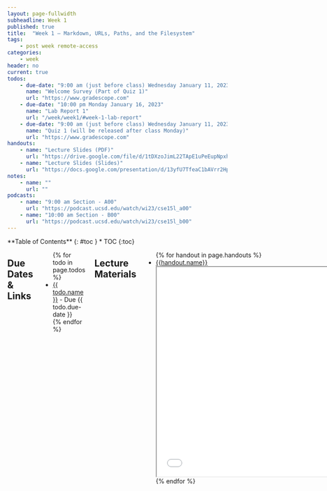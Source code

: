 ```yaml
---
layout: page-fullwidth
subheadline: Week 1
published: true
title:  "Week 1 – Markdown, URLs, Paths, and the Filesystem"
tags:
    - post week remote-access
categories:
    - week
header: no
current: true
todos:
    - due-date: "9:00 am (just before class) Wednesday January 11, 2023"
      name: "Welcome Survey (Part of Quiz 1)"
      url: "https://www.gradescope.com"
    - due-date: "10:00 pm Monday January 16, 2023"
      name: "Lab Report 1"
      url: "/week/week1/#week-1-lab-report"
    - due-date: "9:00 am (just before class) Wednesday January 11, 2023"
      name: "Quiz 1 (will be released after class Monday)"
      url: "https://www.gradescope.com"
handouts:
    - name: "Lecture Slides (PDF)"
      url: "https://drive.google.com/file/d/1tDXzoJimL22TApE1uPeEupNpxh9ns4R8"
    - name: "Lecture Slides (Slides)"
      url: "https://docs.google.com/presentation/d/13yfU7TfeaC1bAVrr2HpOprgL4a4jZLxa-eonzjkm_JQ/edit?usp=sharing"
notes:
    - name: ""
      url: ""
podcasts:
    - name: "9:00 am Section - A00"
      url: "https://podcast.ucsd.edu/watch/wi23/cse15l_a00"
    - name: "10:00 am Section - B00"
      url: "https://podcast.ucsd.edu/watch/wi23/cse15l_b00"
---
```


<div class="row">
<div class="medium-4 medium-push-8 columns" markdown="1">
<div class="panel radius fixed-toc"  data-options="sticky_on:large" markdown="1">
**Table of Contents**
{: #toc }
*  TOC
{:toc}
</div>
</div><!-- /.medium-4.columns -->

<div class="medium-8 medium-pull-4 columns" markdown="1">

## Due Dates & Links

<ul>
{% for todo in page.todos %}
<li><a href="{{ todo.url }}">{{ todo.name }}</a> - Due {{ todo.due-date }}</li>
{% endfor %}
</ul>

## Lecture Materials
<ul>
{% for handout in page.handouts %}
<li><a href="{{handout.url}}">{{handout.name}}</a></li>
<iframe src="{{ handout.url }}/preview" width="640" height="480" allow="autoplay"></iframe>
{% endfor %}
</ul>

<!-- ### Notes from class
{% for note in page.notes %}
<a href="{{ note.url }}">{{ note.name }}</a>
<iframe src="{{ note.url }}/preview" width="640" height="480" allow="autoplay"></iframe>
{% endfor %} -->

### Links to Podcast
**Note:** Links will require you to log in as a UCSD student
<ul>
{% for link in page.podcasts %} 
<li><a href="{{link.url}}">{{link.name}}</a></li>
{% endfor %}
</ul>

## Related Links

- [About Git](https://docs.github.com/en/get-started/using-git/about-git)
- [Github](https://github.com/)
- [Github Pages](https://pages.github.com/)
- [Github Desktop](https://desktop.github.com/)
- [Markdown cheat sheet](https://commonmark.org/help/)
- [What is Markdown?](https://www.markdownguide.org/getting-started/)
- [Git](https://git-scm.com/) (You don't necessarily have to install this on its own for your computer; but this is the link to the underlying tool called `git`. It's included in Github Desktop.)
- [Visual Studio Code](https://code.visualstudio.com/)

## Key Definitions

- **git repository**: A folder that tracks the history of edits to its files
- **Github repository**: A git repository online, like a Google Drive folder with history
- **Github pages**: A service that takes a Github repository and builds a
website from it (usually relying on conventions, like `index.md`)
- **Markdown**: A way to write plain text files with a little bit of formatting
- **commit**: A set of changes to a file or multiple files in a repository. A
repository history is made up of commits
- **git clone**: A git action to copy a repository from one place to another
(usually from somewhere like Github to our computer). Copies the contents of the
folder _and_ the entire history – the whole repository.
- **git commit**: A git action to take some changes we've made to files and
turn them into a commit in the repository's history
- **git push**: A git action to send commits from one place to another (usually
from our computer to Github)


## Lab Tasks

In this lab you'll make a professional website for yourself where you can post
your lab reports for the course. Please contact the instructor
(`jpolitz@eng.ucsd.edu`) if for personal privacy or security reasons you do not
want to publish a public website, even under a pseudonym.

### Part 1 – Meet Your Group!

We've organized everyone into groups of 6-8 students for discussion. These
groups will be somewhat stable throughout the quarter, though some small changes
will likely happen. You will have a tutor or TA assigned to your group for help
and discussion.

Your discussion leader (the tutor/TA in your lab) will share a Google Doc with
your group where you can fill in notes as you work; this document is only for
your group. Your discussion leader will _not_ take notes for you. You can have
someone volunteer to take notes or come up with a way to share the role.

**Write down in notes** In your groups, share, and note in the running notes
document (discussion leaders, you answer these as well!):

- How you'd like people to refer to you (pronounce your name/nickname, pronouns
like he/her/they, etc)
- Your major
- One of:
    - A UCSD student organization you're a member of or interested in
    - Your favorite place you've found on campus so far
    - A useful campus shortcut or trick you know

### Part 2 – Your CSE15L Account

Look up your course-specific account for CSE15L here:

[https://sdacs.ucsd.edu/~icc/index.php](https://sdacs.ucsd.edu/~icc/index.php)

For help on resetting your password, here is a tutorial:
[[TUTORIAL] How to Reset your Password](https://docs.google.com/document/d/1hs7CyQeh-MdUfM9uv99i8tqfneos6Y8bDU0uhn1wqho/edit)

Follow the onscreen instructions very carefully! Have someone watch you do it if
you feel like it isn't working.

If you've reset and you're waiting a few minutes for it to take effect, feel
free to start working on later sections of the lab, 

### Part 3 – Visual Studio Code

(If you can't or don't want to use your own computer for this for any reason,
you can skip the installation step and just open VScode on one of the computers
in the lab! You can do all your work on the lab computers all quarter, no
personal laptop setup required.)

Go to the Visual Studio Code website
[https://code.visualstudio.com/](https://code.visualstudio.com/), and follow the
instructions to download and install it on your computer. There are versions for
all the major operating systems, like OSX (for Macs) and Windows (for PCs).

When it is installed, you should be able to open a window that looks like this
(it might have different colors, or a different menu bar, depending on your
system and settings):

![/images/vscode.png](/images/vscode.png)

**Write down in notes**: Everyone should share a screenshot of VScode open –
help folks figure it out if it won't install. If someone gets stuck, take a
screenshot of the error message or point at which they are stuck so we can help
them figure it out later, and they can decide to keep trying (potentially with
the tutor helping) or move on.

### Part 4 – Remotely Connecting

**In Your Group for 15 minutes**

**Note**: In this section, whenever you see a chunk of code in light gray, we are specifying that the code block is running on the **remote** server. For example:
```
  $ this is a command to the remote server
```
{: .remote}

```
  $ this is a command on your own computer
```

Many courses in CSE use course-specific accounts. These are similar to accounts
you might get on other systems at other institutions (or a future job). We'll
see how to use VScode/terminal to connect to a remote computer over the Internet
to do work there.

There is a first step you need if you're on Windows: install a program called
OpenSSH, which is a program that can connect your computer to other computers
that have this kind of account. You should only install the OpenSSH **client**,
not the server:

[Install OpenSSH](https://docs.microsoft.com/en-us/windows-server/administration/openssh/openssh_install_firstuse)


Then, in Visual Studio Code, we are going to connect to the remote computer
using VSCode's remote option.  For reference, we're following the steps in
[“Connect to a remote
host”](https://code.visualstudio.com/docs/remote/ssh#_connect-to-a-remote-host).

For the first step, open a terminal in VSCode (Ctrl or Command + \`, or use the
Terminal → New Terminal menu option).  Your command will look like this, but
with the `zz` replaced by the letters in your course-specific account.

```
$ ssh cs15lwi23zz@ieng6.ucsd.edu
```

(That's one, five, l (lowercase letter L, not one); the one and l look very close in some fonts.)

Since this is likely the first time you've connected to this server, you will
probably get a message like this:

```
⤇ ssh cs15lfa22zz@ieng6.ucsd.edu
The authenticity of host 'ieng6.ucsd.edu (128.54.70.227)' can't be established.
RSA key fingerprint is SHA256:ksruYwhnYH+sySHnHAtLUHngrPEyZTDl/1x99wUQcec.
Are you sure you want to continue connecting (yes/no/[fingerprint])? 
```

I (Joe) always say yes to these messages when I'm connecting to a new server for
the first time; it's expected to get this message in that case. If you get this
message when you're connecting to a server you connect to _often_, it could mean
someone is trying to listen in on or control the connection. This answer is a
decent description of what's going on: [Ben Voigt's
answer](https://superuser.com/questions/421074/ssh-the-authenticity-of-host-host-cant-be-established/421084#421084)

So type `yes` and press enter, then give your password; the whole interaction
should look something like this once you give your password and are logged in:

```
# On your client
⤇ ssh cs15lfa22zz@ieng6.ucsd.edu
The authenticity of host 'ieng6-202.ucsd.edu (128.54.70.227)' can't be established.
RSA key fingerprint is SHA256:ksruYwhnYH+sySHnHAtLUHngrPEyZTDl/1x99wUQcec.
Are you sure you want to continue connecting (yes/no/[fingerprint])? 
Password: 
```

```
# Now on remote server
Last login: Sun Jan  2 14:03:05 2022 from 107-217-10-235.lightspeed.sndgca.sbcglobal.net
quota: No filesystem specified.
Hello cs15lfa22zz, you are currently logged into ieng6-203.ucsd.edu

You are using 0% CPU on this system

Cluster Status 
Hostname     Time    #Users  Load  Averages  
ieng6-201   23:25:01   0  0.08,  0.17,  0.11
ieng6-202   23:25:01   1  0.09,  0.15,  0.11
ieng6-203   23:25:01   1  0.08,  0.15,  0.11

Sun Jan 02, 2022 11:28pm - Prepping cs15lfa22
```
{: .remote}

Now your terminal is connected to a computer in the CSE basement, and any
commands you run will run on that computer! We call your computer the _client_
and the computer in the basement the _server_ based on how you are connected.

If, in this process, you run into errors and can't figure out how to proceed,
ask! When you ask, take a screenshot of your problem and add it to your group's
running notes document, then describe what the fix was. If you don't know how to
take a screenshot, ask!

Remember – it is **rare** for a tutorial to work perfectly. We often have to
stop, think, guess, Google search, ask someone, etc. in order to get things to
work the way the tutorial says. I look up the right way to describe the
`(yes/no)` answer on first login all the time, for example. So you are helping
your group _learn about potential issues_ when you do this, and that's a major
learning outcome of the course! If you see someone else have an issue that you
didn't, ask why, and what might be different about what you did, or how your
environment is set up. You will learn by reflecting on this.

**Write down in notes**: When you're done, **discuss** what you saw upon login.
Take a screenshot or copy/paste the output. Did you all see the same thing? What
might the differences mean? Note the results of your discussion in the notes
document.

### Part 5 – Run Some Commands  

Try running the commands `cd`, `ls`, `pwd`, `mkdir`, and `cp` a few times in
different ways, both on **your computer**, and on the **remote computer** after
ssh-ing (use the terminal in VScode) .  Discuss in your group what you see. Can
you cause them to produce error messages? What do they mean? If you're on
Windows, what happens when you use them on Windows?

Here are some specific useful commands to try:

- `cd ~`
- `cd`
- `ls -lat`
- `ls -a`
- `ls <directory>` where `<directory>` is
`/home/linux/ieng6/cs15lfa22/cs15lfa22abc`, where the `abc` is one of the other
group members' username
- `cp /home/linux/ieng6/cs15lfa22/public/hello.txt ~/`
- `cat /home/linux/ieng6/cs15lfa22/public/hello.txt`

**Write down in notes**: Copy at least one example from each group member, with
an explanation, into your shared notes doc.

Hint: To log out of the remote server in your terminal, you can use:

- Ctrl-D
- Run the command `exit`

You can also open more terminals in VSCode (there is a little + button at the
top of the terminal window where you can create another).

### Part 6 – git, Github, and Github Pages

Having a professional portfolio website for yourself can be useful in many, many
ways. It's a useful URL to put at the top of your resume/CV where potential
employers can learn more about you.  Lots of great work in CS is published only on
someone's personal page, or is at least most accessible there.  Most CS faculty
have such a page ([just](https://roseyu.com/) [a
few](https://cseweb.ucsd.edu/~tzli/) [examples](http://kvaccaro.com/) [from
new](https://web.engr.oregonstate.edu/~jensenca/OSU_ENGR/index.html) CSE
faculty), for example.

Also, journaling and logging what you've learned is a powerful tool. Writing
down what we've done and how we've done it, for an audience (real or imagined)
other than ourselves, forces us to confront lingering misconceptions and cements
what we learned in our memories. It's also simply useful to refresh your memory
later!

For these reasons, we'll spend the rest of this lab creating a personal page,
and then learning to write a blog post about what we learned.

Github ([https://www.github.com](github.com)) is a web service for storing and
sharing code, along with a huge number of services surrounding that code. It
uses a tool and protocol called `git` [https://git-scm.com/](git) to store and
retrieve that code. Github Pages
[https://pages.github.com/](https://pages.github.com/) is one of the services
Github provides for publishing personal and project websites from your Github
account.

This lab is a basic introduction to all of these. We will learn to use them in
more detail as the quarter goes on; learning all that git, Github, or Github
Pages has to offer could take months of practice!

### Part 7 – Creating a Website with Github Pages

This section will show you how to create a site with Github Pages that you'll
use for your lab reports.

There are written instructions with screenshots below you can follow, and also a
video version:

[CSE 15L Week 1: Github Pages
Video](https://www.youtube.com/watch?v=GZqizez1Dzs&ab_channel=SamWong)

#### Make a Github Account

Go to [https://www.github.com](https://www.github.com) and create an account:

![](/images/github-signup.png)

(If you already have an account, you choose if you want to use it or create a
new one for this course).

You can choose any username you like for the account; it doesn't have to be
related to your legal or preferred name, though it can be and often is. Some
people choose names related to their name, like me (my Github account is
[jpolitz](https://github.com/jpolitz)). Others choose more abstract or whimsical
names for their accounts, just like usernames on any other service. Feel free to
do whatever feels right to you, and in any event, you can always [change it
later](https://docs.github.com/en/account-and-profile/setting-up-and-managing-your-github-user-account/managing-user-account-settings/changing-your-github-username).


#### Create a Repository

Once you've created your account, we are going to _create a new repository_ on
Github. A _repository_ is a folder or directory with an associated history of
changes that were made to the files within it. In this sense, a repository on
Github has some similarities to a folder in Google Drive; the differences are
mainly in the level of control we get in managing that history of changes.

![](/images/new-repository.png)

Name the repository `cse15l-lab-reports` (in my screenshot it looks like the
name is taken because I made it before taking the screenshot; it will be green
and OK for you). Leave the other settings as they are, and click "Create
Repository" at the bottom.

![](/images/create-repository.png)

You should see a screen like this (but with your username):

![](/images/new-repository-screen.png)

Click the "Create a new file" link (small, in blue, beneath the "Set up in
Desktop" button). Make a new file called `index.md`, and put some text in it
(whatever you like).

![](/images/hello-world-pages.png)

Scroll down to the bottom of the page and click "Commit new file". You should see
a view of your repository that now lists a file called `index.md`.

You have a public Github repository with some text in it! You can copy the link from your browser and send it to your friends and family to view!

#### Making a Pages Site

Next, click on "Settings" at the top of your repository, and then choose the
"Pages" option in the sidebar:

![](/images/settings-repo-button.png)

![](/images/github-pages-branch.png)

Choose `main` as the source for Github Pages, and click "Save".

![](/images/github-pages-link.png)


At the top it'll say “GitHub Pages source saved". Wait a bit and refresh the
page. Eventually you'll see a message that says “Your site is live at `<url
here>`.” (This can take a few minutes!) Click the link that's shown there; at
first it will say the page isn't found. Wait a few minutes, then refresh the
page.  Then you should see the text you wrote show up on a page like this:

![](/images/hello-world-page-load.png)

<!-- **Write down in notes** – everyone should be able to screenshot their page
showing the text they wrote in their `index.md`.

**Write down in notes** – Conduct the following experiment: -->

Note that in addition to seeing your file at, e.g,
[https://jpolitz.github.io/cse-15l-lab-report/](https://jpolitz.github.io/cse-15l-lab-report/),
you can also see it with `index.html` added to the end of the URL:
[https://jpolitz.github.io/cse-15l-lab-report/index.html](https://jpolitz.github.io/cse-15l-lab-report/index.html)
(Try it!).

**Do now!** Add another file to your repository with any name you choose, but
end it in the extension `.md`. Can you use this idea to see that file?

<!-- Write down what you think is happening when you commit a new file. -->

#### Editing Markdown

The `.md` extension stands for "Markdown," which is a particular text format
used for writing. There are many good documents on the web. A good cheat sheet
and explainer are here:

- [Cheat sheet](https://commonmark.org/help/)
- [What is Markdown?](https://www.markdownguide.org/getting-started/)

Skim both of those documents, then try to use some of the elements described in
the cheat sheet in your `index.md` file. How do some of the different formatting
options show up when you use them? Are any surprising?

<!-- **Write down in notes** – Try all of the formatting in the “Basic Syntax” part
of the markdown cheat sheet above; everyone should screenshot their page that
uses all of these. -->

You should now have:

- A repository with at least two files (`index.md` and another one you made up)
- In one of those files, a use of each kind of basic Markdown syntax
- A page that shows the rendered version of your Markdown text at a public URL

**Congratulations** – you now know how to make a (simple), public-facing website
with basic formatting! You can share the link to your page with anyone in the
world with an internet connection, and they can see your page.

(Fun fact: [the page you are
reading](https://github.com/ucsd-cse15l-w22/ucsd-cse15l-w22.github.io/blob/main/_posts/weeks/2022-01-10-week2.md)
is written in Markdown and uses Github Pages!)

## Week 1 Lab Report

Details coming Soon!
